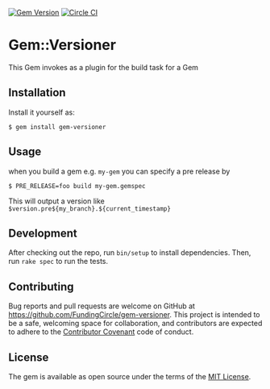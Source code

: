 [![Gem Version](https://badge.fury.io/rb/gem-versioner.svg)](https://badge.fury.io/rb/gem-versioner)
[![Circle CI](https://circleci.com/gh/FundingCircle/gem-versioner/tree/master.svg?style=shield)](https://circleci.com/gh/FundingCircle/gem-versioner/tree/master)

# Gem::Versioner

This Gem invokes as a plugin for the build task for a Gem

## Installation

Install it yourself as:

    $ gem install gem-versioner

## Usage

when you build a gem e.g. `my-gem`
you can specify a pre release by

    $ PRE_RELEASE=foo build my-gem.gemspec
    
This will output a version like `$version.pre${my_branch}.${current_timestamp}`

## Development

After checking out the repo, run `bin/setup` to install dependencies. Then, run `rake spec` to run the tests.

## Contributing

Bug reports and pull requests are welcome on GitHub at https://github.com/FundingCircle/gem-versioner. This project is intended to be a safe, welcoming space for collaboration, and contributors are expected to adhere to the [Contributor Covenant](http://contributor-covenant.org) code of conduct.


## License

The gem is available as open source under the terms of the [MIT License](http://opensource.org/licenses/MIT).

